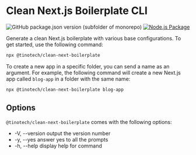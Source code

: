 # Clean Next.js Boilerplate CLI

![GitHub package.json version (subfolder of monorepo)](https://img.shields.io/github/package-json/v/TinoMuzambi/CleanNextBoilerplateCLI?style=for-the-badge)
[![Node.js Package](https://github.com/TinoMuzambi/CleanNextBoilerplateCLI/actions/workflows/npm-publish.yml/badge.svg)](https://github.com/TinoMuzambi/CleanNextBoilerplateCLI/actions/workflows/npm-publish.yml)

Generate a clean Next.js boilerplate with various base configurations. To get started, use the following command:

```bash
npx @tinotech/clean-next-boilerplate
```

To create a new app in a specific folder, you can send a name as an argument. For example, the following command will create a new Next.js app called `blog-app` in a folder with the same name:

```bash
npx @tinotech/clean-next-boilerplate blog-app
```

## Options

`@tinotech/clean-next-boilerplate` comes with the following options:

- -V, --version output the version number
- -y, --yes answer yes to all the prompts
- -h, --help display help for command
